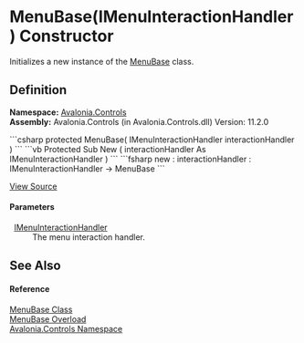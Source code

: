 # MenuBase(IMenuInteractionHandler) Constructor


Initializes a new instance of the <a href="T_Avalonia_Controls_MenuBase">MenuBase</a> class.



## Definition
**Namespace:** <a href="N_Avalonia_Controls">Avalonia.Controls</a>  
**Assembly:** Avalonia.Controls (in Avalonia.Controls.dll) Version: 11.2.0

<Tabs groupId="api-code-preview">
<TabItem value="csharp" label="C#">
```csharp
protected MenuBase(
	IMenuInteractionHandler interactionHandler
)
```
</TabItem>
<TabItem value="vb" label="VB">
```vb
Protected Sub New ( 
	interactionHandler As IMenuInteractionHandler
)
```
</TabItem>
<TabItem value="fsharp" label="F#">
```fsharp
new : 
        interactionHandler : IMenuInteractionHandler -> MenuBase
```
</TabItem>
</Tabs>



<a href="https://github.com/AvaloniaUI/Avalonia/tree/master/src/Avalonia.Controls/MenuBase.cs#L53" title="View the source code">View Source</a>



#### Parameters
<dl><dt>  <a href="T_Avalonia_Controls_Platform_IMenuInteractionHandler">IMenuInteractionHandler</a></dt><dd>The menu interaction handler.</dd></dl>

## See Also


#### Reference
<a href="T_Avalonia_Controls_MenuBase">MenuBase Class</a>  
<a href="Overload_Avalonia_Controls_MenuBase__ctor">MenuBase Overload</a>  
<a href="N_Avalonia_Controls">Avalonia.Controls Namespace</a>  
